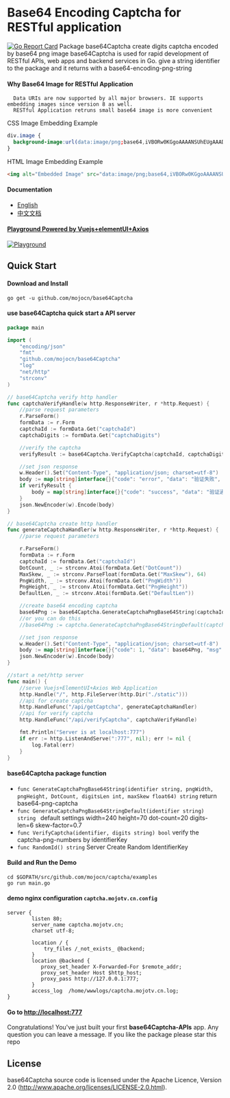 # Base64 Encoding Captcha for RESTful application
[![Go Report Card](https://goreportcard.com/badge/github.com/mojocn/base64Captcha)](https://goreportcard.com/report/github.com/mojocn/base64Captcha)
Package base64Captcha create digits captcha encoded by base64 png image
base64Captcha is used for rapid development of RESTful APIs, web apps and backend services in Go.
give a string identifier to the package and it returns with a base64-encoding-png-string
#### Why Base64 Image for RESTful Application
      Data URIs are now supported by all major browsers. IE supports embedding images since version 8 as well.
      RESTful Application retruns small base64 image is more convenient
CSS Image Embedding Example
```css
div.image {
  background-image:url(data:image/png;base64,iVBORw0KGgoAAAANSUhEUgAAADIA...);
}
```
HTML Image Embedding Example
```html
<img alt="Embedded Image" src="data:image/png;base64,iVBORw0KGgoAAAANSUhEUgAAADIA..." />
```
#### Documentation

* [English](https://godoc.org/github.com/mojocn/base64Captcha)
* [中文文档](https://github.com/mojocn/base64Captcha/blob/master/README_zh.md)

#### [Playground Powered by Vuejs+elementUI+Axios](http://captcha.mojotv.cn)

[![Playground](https://raw.githubusercontent.com/mojocn/base64Captcha/master/examples/static/captcha.png "Playground")](http://captcha.mojotv.cn/ "Playground")

## Quick Start

#### Download and Install

    go get -u github.com/mojocn/base64Captcha

#### use base64Captcha quick start a API server
```go
package main

import (
	"encoding/json"
	"fmt"
	"github.com/mojocn/base64Captcha"
	"log"
	"net/http"
	"strconv"
)

// base64Captcha verify http handler
func captchaVerifyHandle(w http.ResponseWriter, r *http.Request) {
	//parse request parameters
	r.ParseForm()
	formData := r.Form
	captchaId := formData.Get("captchaId")
	captchaDigits := formData.Get("captchaDigits")

	//verify the captcha
	verifyResult := base64Captcha.VerifyCaptcha(captchaId, captchaDigits)

	//set json response
	w.Header().Set("Content-Type", "application/json; charset=utf-8")
	body := map[string]interface{}{"code": "error", "data": "验证失败", "msg": "captcha failed", "debug": formData}
	if verifyResult {
		body = map[string]interface{}{"code": "success", "data": "验证通过", "msg": "captcha verified", "debug": formData}
	}
	json.NewEncoder(w).Encode(body)
}

// base64Captcha create http handler
func generateCaptchaHandler(w http.ResponseWriter, r *http.Request) {
	//parse request parameters

	r.ParseForm()
	formData := r.Form
	captchaId := formData.Get("captchaId")
	DotCount, _ := strconv.Atoi(formData.Get("DotCount"))
	MaxSkew, _ := strconv.ParseFloat(formData.Get("MaxSkew"), 64)
	PngWidth, _ := strconv.Atoi(formData.Get("PngWidth"))
	PngHeight, _ := strconv.Atoi(formData.Get("PngHeight"))
	DefaultLen, _ := strconv.Atoi(formData.Get("DefaultLen"))

	//create base64 encoding captcha
	base64Png := base64Captcha.GenerateCaptchaPngBase64String(captchaId, PngWidth, PngHeight, DotCount, DefaultLen, MaxSkew)
	//or you can do this
	//base64Png := captcha.GenerateCaptchaPngBase64StringDefault(captchaId)

	//set json response
	w.Header().Set("Content-Type", "application/json; charset=utf-8")
	body := map[string]interface{}{"code": 1, "data": base64Png, "msg": "success", "debug": formData}
	json.NewEncoder(w).Encode(body)
}

//start a net/http server
func main() {
	//serve Vuejs+ElementUI+Axios Web Application
	http.Handle("/", http.FileServer(http.Dir("./static")))
	//api for create captcha
	http.HandleFunc("/api/getCaptcha", generateCaptchaHandler)
	//api for verify captcha
	http.HandleFunc("/api/verifyCaptcha", captchaVerifyHandle)

	fmt.Println("Server is at localhost:777")
	if err := http.ListenAndServe(":777", nil); err != nil {
		log.Fatal(err)
	}
}
```
#### base64Captcha package function
-  `func GenerateCaptchaPngBase64String(identifier string, pngWidth, pngHeight, DotCount, digitsLen int, maxSkew float64) string` return base64-png-captcha
-  `func GenerateCaptchaPngBase64StringDefault(identifier string) string ` default settings width=240 height=70 dot-count=20 digits-len=6 skew-factor=0.7
-  `func VerifyCaptcha(identifier, digits string) bool` verify the captcha-png-numbers by identifierKey
-  `func RandomId() string` Server Create Random IdentifierKey

#### Build and Run the Demo
    cd $GOPATH/src/github.com/mojocn/captcha/examples
    go run main.go

#### demo nginx configuration `captcha.mojotv.cn.config`
```
server {
        listen 80;
        server_name captcha.mojotv.cn;
        charset utf-8;

        location / {
            try_files /_not_exists_ @backend;
        }
        location @backend {
           proxy_set_header X-Forwarded-For $remote_addr;
           proxy_set_header Host $http_host;
           proxy_pass http://127.0.0.1:777;
        }
        access_log  /home/wwwlogs/captcha.mojotv.cn.log;
}
```
#### Go to [http://localhost:777](http://localhost:777)

Congratulations! You've just built your first **base64Captcha-APIs** app.
Any question you can leave a message. If you like the package please star this repo
## License

base64Captcha source code is licensed under the Apache Licence, Version 2.0
(http://www.apache.org/licenses/LICENSE-2.0.html).
